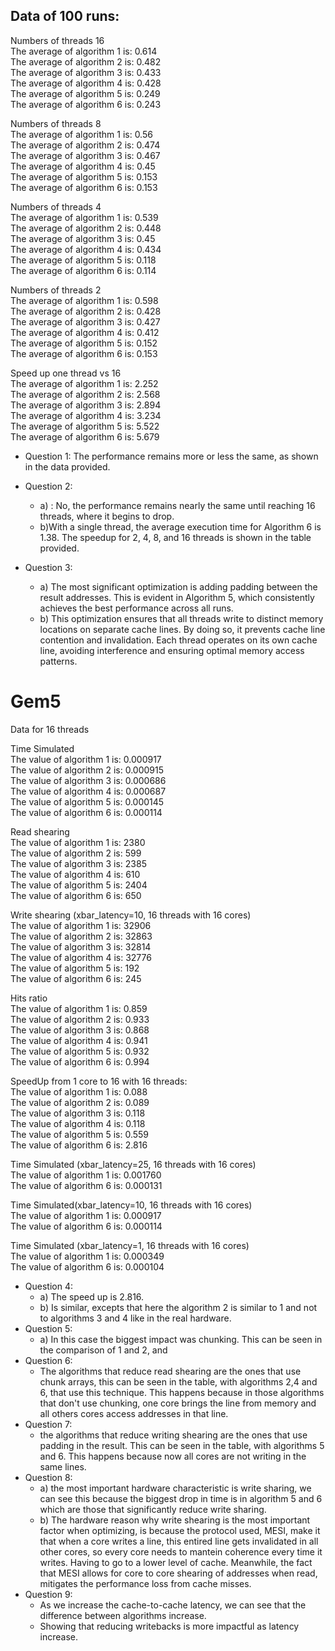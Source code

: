 ## Data of 100 runs:

Numbers of threads 16\
The average of algorithm 1 is: 0.614 \
The average of algorithm 2 is: 0.482\
The average of algorithm 3 is: 0.433\
The average of algorithm 4 is: 0.428\
The average of algorithm 5 is: 0.249\
The average of algorithm 6 is: 0.243

Numbers of threads 8\
The average of algorithm 1 is: 0.56\
The average of algorithm 2 is: 0.474\
The average of algorithm 3 is: 0.467\
The average of algorithm 4 is: 0.45\
The average of algorithm 5 is: 0.153\
The average of algorithm 6 is: 0.153

Numbers of threads 4\
The average of algorithm 1 is: 0.539\
The average of algorithm 2 is: 0.448\
The average of algorithm 3 is: 0.45\
The average of algorithm 4 is: 0.434\
The average of algorithm 5 is: 0.118\
The average of algorithm 6 is: 0.114

Numbers of threads 2\
The average of algorithm 1 is: 0.598\
The average of algorithm 2 is: 0.428\
The average of algorithm 3 is: 0.427\
The average of algorithm 4 is: 0.412\
The average of algorithm 5 is: 0.152\
The average of algorithm 6 is: 0.153



Speed up one thread vs 16\
The average of algorithm 1 is:  2.252\
The average of algorithm 2 is:  2.568\
The average of algorithm 3 is:  2.894\
The average of algorithm 4 is:  3.234\
The average of algorithm 5 is:  5.522\
The average of algorithm 6 is:  5.679

- Question 1: The performance remains more or less the same, as shown in the data provided.
- Question 2:
    - a) : No, the performance remains nearly the same until reaching 16 threads, where it begins to drop.
    - b)With a single thread, the average execution time for Algorithm 6 is 1.38. The speedup for 2, 4, 8, and 16 threads is shown in the table provided.

- Question 3:
    - a) The most significant optimization is adding padding between the result addresses. This is evident in Algorithm 5, which consistently achieves the best performance across all runs.
    - b) This optimization ensures that all threads write to distinct memory locations on separate cache lines. By doing so, it prevents cache line contention and invalidation. Each thread operates on its own cache line, avoiding interference and ensuring optimal memory access patterns.



# Gem5

Data for 16 threads

Time Simulated\
The value of algorithm 1 is: 0.000917\
The value of algorithm 2 is: 0.000915\
The value of algorithm 3 is: 0.000686\
The value of algorithm 4 is: 0.000687\
The value of algorithm 5 is: 0.000145\
The value of algorithm 6 is: 0.000114

Read shearing\
The value of algorithm 1 is: 2380\
The value of algorithm 2 is: 599\
The value of algorithm 3 is: 2385\
The value of algorithm 4 is: 610\
The value of algorithm 5 is: 2404\
The value of algorithm 6 is: 650

Write shearing (xbar_latency=10, 16 threads with 16 cores)\
The value of algorithm 1 is: 32906\
The value of algorithm 2 is: 32863\
The value of algorithm 3 is: 32814\
The value of algorithm 4 is: 32776\
The value of algorithm 5 is: 192\
The value of algorithm 6 is: 245

Hits ratio\
The value of algorithm 1 is:  0.859\
The value of algorithm 2 is:  0.933\
The value of algorithm 3 is:  0.868\
The value of algorithm 4 is:  0.941\
The value of algorithm 5 is:  0.932\
The value of algorithm 6 is:  0.994


SpeedUp from 1 core to 16 with 16 threads:\
The value of algorithm 1 is:  0.088\
The value of algorithm 2 is:  0.089\
The value of algorithm 3 is:  0.118\
The value of algorithm 4 is:  0.118\
The value of algorithm 5 is:  0.559\
The value of algorithm 6 is:  2.816


Time Simulated (xbar_latency=25, 16 threads with 16 cores)\
The value of algorithm 1 is:  0.001760\
The value of algorithm 6 is:  0.000131

Time Simulated(xbar_latency=10, 16 threads with 16 cores)\
The value of algorithm 1 is: 0.000917\
The value of algorithm 6 is: 0.000114

Time Simulated (xbar_latency=1, 16 threads with 16 cores)\
The value of algorithm 1 is:  0.000349\
The value of algorithm 6 is:  0.000104

- Question 4:
    - a) The speed up is 2.816.
    - b) Is similar, excepts that here the algorithm 2 is similar to 1 and not to algorithms 3 and 4 like in the real hardware.
- Question 5:
    - a) In this case the biggest impact was chunking.
        This can be seen in the comparison of 1 and 2, and
- Question 6:
    - The algorithms that reduce read shearing are the ones that use chunk arrays, this
    can be seen in the table, with algorithms 2,4 and 6, that use this technique.
    This happens because in those algorithms that don't use chunking, one core
    brings the line from memory and all others cores access addresses in that line.
- Question 7:
    - the algorithms that reduce writing shearing are the ones that use padding in the result.
    This can be seen in the table, with algorithms 5 and 6.
    This happens because now all cores are not writing in the same lines.
- Question 8:
    - a) the most important hardware characteristic is write sharing, we can see this because
    the biggest drop in time is in algorithm 5 and 6 which are those that significantly reduce
    write sharing.
    - b) The hardware reason why write shearing is the most important factor when optimizing, is because
        the protocol used, MESI, make it that when a core writes a line, this entired line gets invalidated
        in all other cores, so every core needs to mantein coherence every time it writes.
      Having to go to a lower level of cache.
        Meanwhile, the fact that MESI allows for core to core shearing of addresses when read, mitigates the performance
        loss from cache misses.
- Question 9:
    - As we increase the cache-to-cache latency, we can see that the difference between algorithms increase.
    - Showing that reducing writebacks is more impactful as latency increase.

